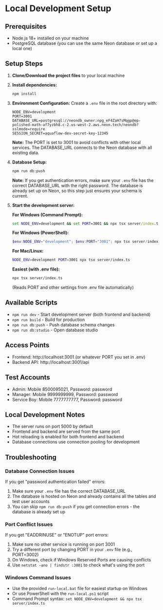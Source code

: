 # Local Development Setup

## Prerequisites
- Node.js 18+ installed on your machine
- PostgreSQL database (you can use the same Neon database or set up a local one)

## Setup Steps

1. **Clone/Download the project files** to your local machine

2. **Install dependencies:**
   ```bash
   npm install
   ```

3. **Environment Configuration:**
   Create a `.env` file in the root directory with:
   ```env
   NODE_ENV=development
   PORT=3001
   DATABASE_URL=postgresql://neondb_owner:npg_eF4ZaH7sMqgp@ep-polished-math-af7yzbh8.c-2.us-west-2.aws.neon.tech/neondb?sslmode=require
   SESSION_SECRET=aquaflow-dev-secret-key-12345
   ```
   
   **Note:** The PORT is set to 3001 to avoid conflicts with other local services. The DATABASE_URL connects to the Neon database with all existing data.

4. **Database Setup:**
   ```bash
   npm run db:push
   ```
   
   **Note:** If you get authentication errors, make sure your `.env` file has the correct DATABASE_URL with the right password. The database is already set up on Neon, so this step just ensures your schema is current.

5. **Start the development server:**
   
   **For Windows (Command Prompt):**
   ```cmd
   set NODE_ENV=development && set PORT=3001 && npx tsx server/index.ts
   ```
   
   **For Windows (PowerShell):**
   ```powershell
   $env:NODE_ENV="development"; $env:PORT="3001"; npx tsx server/index.ts
   ```
   
   **For Mac/Linux:**
   ```bash
   NODE_ENV=development PORT=3001 npx tsx server/index.ts
   ```
   
   **Easiest (with .env file):**
   ```bash
   npx tsx server/index.ts
   ```
   (Reads PORT and other settings from .env file automatically)

## Available Scripts
- `npm run dev` - Start development server (both frontend and backend)
- `npm run build` - Build for production
- `npm run db:push` - Push database schema changes
- `npm run db:studio` - Open database studio

## Access Points
- Frontend: http://localhost:3001 (or whatever PORT you set in .env)
- Backend API: http://localhost:3001/api

## Test Accounts
- Admin: Mobile 8500095021, Password: password
- Manager: Mobile 9999999999, Password: password  
- Service Boy: Mobile 7777777777, Password: password

## Local Development Notes
- The server runs on port 5000 by default
- Frontend and backend are served from the same port
- Hot reloading is enabled for both frontend and backend
- Database connections use connection pooling for development

## Troubleshooting

### Database Connection Issues
If you get "password authentication failed" errors:
1. Make sure your `.env` file has the correct DATABASE_URL
2. The database is hosted on Neon and already contains all the tables and test user accounts
3. You can skip `npm run db:push` if you get connection errors - the database is already set up

### Port Conflict Issues
If you get "EADDRINUSE" or "ENOTUP" port errors:
1. Make sure no other service is running on port 3001
2. Try a different port by changing PORT in your `.env` file (e.g., PORT=3002)
3. On Windows, check if Windows Reserved Ports are causing conflicts
4. Use `netstat -ano | findstr :3001` to check what's using the port

### Windows Command Issues
- Use the provided `run-local.bat` file for easiest startup on Windows
- Or use PowerShell with the `run-local.ps1` script
- Command Prompt syntax: `set NODE_ENV=development && npx tsx server/index.ts`